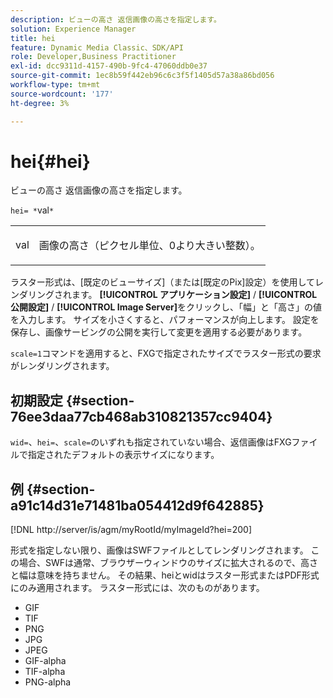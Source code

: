 ```yaml
---
description: ビューの高さ 返信画像の高さを指定します。
solution: Experience Manager
title: hei
feature: Dynamic Media Classic、SDK/API
role: Developer,Business Practitioner
exl-id: dcc9311d-4157-490b-9fc4-47060ddb0e37
source-git-commit: 1ec8b59f442eb96c6c3f5f1405d57a38a86bd056
workflow-type: tm+mt
source-wordcount: '177'
ht-degree: 3%

---
```


# hei{#hei}

ビューの高さ 返信画像の高さを指定します。

`hei= *`val`*`

<table id="simpletable_627E67D201744588815325F3C55F76A5"> 
 <tr class="strow"> 
  <td class="stentry"> <p><span class="codeph"> <span class="varname"> val</span></span> </p> </td> 
  <td class="stentry"> <p>画像の高さ（ピクセル単位、0より大きい整数）。 </p></td> 
 </tr> 
</table>

ラスター形式は、[既定のビューサイズ]（または[既定のPix]設定）を使用してレンダリングされます。 **[!UICONTROL アプリケーション設定]** / **[!UICONTROL 公開設定]** / **[!UICONTROL Image Server]**&#x200B;をクリックし、「幅」と「高さ」の値を入力します。 サイズを小さくすると、パフォーマンスが向上します。 設定を保存し、画像サービングの公開を実行して変更を適用する必要があります。

`scale=1`コマンドを適用すると、FXGで指定されたサイズでラスター形式の要求がレンダリングされます。

## 初期設定 {#section-76ee3daa77cb468ab310821357cc9404}

`wid=`、`hei=`、`scale=`のいずれも指定されていない場合、返信画像はFXGファイルで指定されたデフォルトの表示サイズになります。

## 例 {#section-a91c14d31e71481ba054412d9f642885}

[!DNL http://server/is/agm/myRootId/myImageId?hei=200]

形式を指定しない限り、画像はSWFファイルとしてレンダリングされます。 この場合、SWFは通常、ブラウザーウィンドウのサイズに拡大されるので、高さと幅は意味を持ちません。 その結果、heiとwidはラスター形式またはPDF形式にのみ適用されます。 ラスター形式には、次のものがあります。

* GIF
* TIF
* PNG
* JPG
* JPEG
* GIF-alpha
* TIF-alpha
* PNG-alpha
